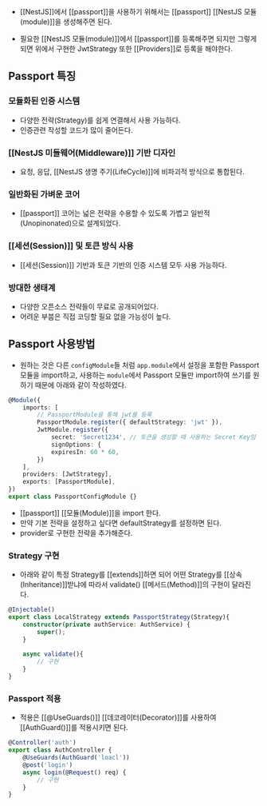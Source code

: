 - [[NestJS]]에서 [[passport]]을 사용하기 위해서는 [[passport]] [[NestJS 모듈(module)]]을 생성해주면 된다.

- 필요한 [[NestJS 모듈(module)]]에서 [[passport]]를 등록해주면 되지만 그렇게 되면 위에서 구현한 JwtStrategy 또한 [[Providers]]로 등록을 해야한다.


## Passport 특징

### 모듈화된 인증 시스템 

- 다양한 전략(Strategy)를 쉽게 연결해서 사용 가능하다.
- 인증관련 작성할 코드가 많이 줄어든다.
### [[NestJS 미들웨어(Middleware)]] 기반 디자인

- 요청, 응답, [[NestJS 생명 주기(LifeCycle)]]에 비파괴적 방식으로 통합된다.
### 일반화된 가벼운 코어

- [[passport]] 코어는 넓은 전략을 수용할 수 있도록 가볍고 일반적(Unopinonated)으로 설계되었다.
### [[세션(Session)]] 및 토큰 방식 사용

- [[세션(Session)]] 기반과 토큰 기반의 인증 시스템 모두 사용 가능하다.
### 방대한 생태계

- 다양한 오픈소스 전략들이 무료로 공개되어있다.
- 어려운 부붑은 직접 코딩할 필요 없을 가능성이 높다.


## Passport 사용방법

- 원하는 것은 다른 `configModule`들 처럼 `app.module`에서 설정을 포함한 Passport 모듈을 import하고, 사용하는 `module`에서 Passport 모듈만 import하여 쓰기를 원하기 때문에 아래와 같이 작성하였다.

```ts
@Module({
	imports: [
		// PassportModule을 통해 jwt를 등록
		PassportModule.register({ defaultStrategy: 'jwt' }),
		JwtModule.register({  
		    secret: 'Secret1234', // 토큰을 생성할 때 사용하는 Secret Key임
		    signOptions: {  
	        expiresIn: 60 * 60,  
	    })
	], 
	providers: [JwtStrategy],
	exports: [PassportModule],
})
export class PassportConfigModule {}
```

- [[passport]] [[모듈(Module)]]을 import 한다. 
- 만약 기본 전략을 설정하고 싶다면 defaultStrategy를 설정하면 된다.
- provider로 구현한 전략을 추가해준다.

### Strategy 구현

- 아래와 같이 특정 Strategy를 [[extends]]하면 되어 어떤 Strategy를 [[상속(Inheritance)]]받냐에 따라서 validate() [[메서드(Method)]]의 구현이 달라진다.

```ts
@Injectable()
export class LocalStrategy extends PassportStrategy(Strategy){
	constructor(private authService: AuthService) {
		super();
	}
	
	async validate(){
		// 구현
	}
}
```

### Passport 적용

- 적용은 [[@UseGuards()]] [[데코레이터(Decorator)]]를 사용하여 [[AuthGuard()]]를 적용시키면 된다.

```ts
@Controller('auth')
export class AuthController {
	@UseGuards(AuthGuard('loacl'))
	@post('login')
	async login(@Request() req) {
		// 구현
	}
}
```